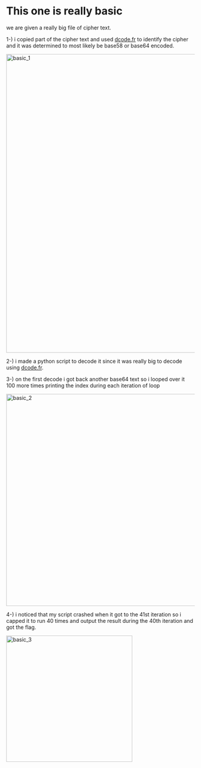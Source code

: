 # This one is really basic

 we are given a really big file of cipher text.
 
 1-) i copied part of the cipher text and used [dcode.fr](https://www.dcode.fr/cipher-identifier) to identify the cipher and it was determined to most likely be base58 or base64 encoded.
 
 <img width="797" alt="basic_1" src="https://user-images.githubusercontent.com/16979726/118511485-f21f8600-b6ff-11eb-93b5-d95cd07959c0.png">

2-) i made a python script to decode it since it was really big to decode using [dcode.fr](https://www.dcode.fr/cipher-identifier).

3-) on the first decode i got back another base64 text so i looped over it 100 more times printing the index during each iteration of loop

<img width="566" alt="basic_2" src="https://user-images.githubusercontent.com/16979726/118512499-da94cd00-b700-11eb-8210-bfa69708f02b.png">

4-) i noticed that my script crashed when it got to the 41st iteration so i capped it to run 40 times and output the result during the 40th iteration and got the flag.

<img width="337" alt="basic_3" src="https://user-images.githubusercontent.com/16979726/118512818-26477680-b701-11eb-8367-b5af0c721a17.png">

